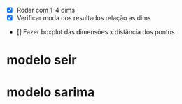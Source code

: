 - [X] Rodar com 1-4 dims 
- [X] Verificar moda dos resultados relação as dims
- [] Fazer boxplot das dimensões x distância dos pontos 

# modelo seir
# modelo sarima
